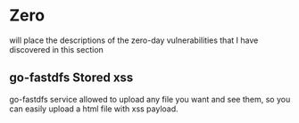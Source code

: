 # Zero
 will place the descriptions of the zero-day vulnerabilities that I have discovered in this section
## go-fastdfs Stored xss
go-fastdfs service allowed to upload any file you want and see them, so you can easily upload a html file with xss payload.



